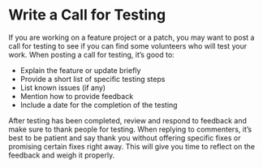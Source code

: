 # Write a Call for Testing

If you are working on a feature project or a patch, you may want to post a call for testing to see if you can find some volunteers who will test your work. When posting a call for testing, it’s good to:

*   Explain the feature or update briefly
*   Provide a short list of specific testing steps
*   List known issues (if any)
*   Mention how to provide feedback
*   Include a date for the completion of the testing

After testing has been completed, review and respond to feedback and make sure to thank people for testing. When replying to commenters, it’s best to be patient and say thank you without offering specific fixes or promising certain fixes right away. This will give you time to reflect on the feedback and weigh it properly.